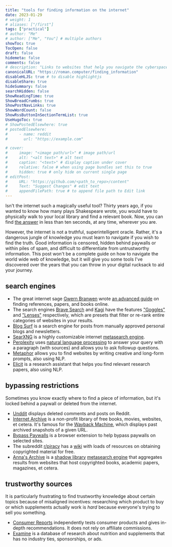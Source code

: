 ```yaml
---
title: "tools for finding information on the internet"
date: 2023-01-29
# weight: 1
# aliases: ["/first"]
tags: ["practical"]
# author: "Me"
# author: ["Me", "You"] # multiple authors
showToc: true
TocOpen: false
draft: false
hidemeta: false
comments: false
# description: "Links to websites that help you navigate the cyberspace and overcome obstacles to truth."
canonicalURL: "https://roman.computer/finding_information"
disableHLJS: true # to disable highlightjs
disableShare: true
hideSummary: false
searchHidden: false
ShowReadingTime: true
ShowBreadCrumbs: true
ShowPostNavLinks: true
ShowWordCount: false
ShowRssButtonInSectionTermList: true
UseHugoToc: true
# ShowPostedElsewhere: true
# postedElsewhere:
#     - name: reddit
#       url: "https://example.com"

# cover:
#     image: "<image path/url>" # image path/url
#     alt: "<alt text>" # alt text
#     caption: "<text>" # display caption under cover
#     relative: false # when using page bundles set this to true
#     hidden: true # only hide on current single page
# editPost:
#     URL: "https://github.com/<path_to_repo>/content"
#     Text: "Suggest Changes" # edit text
#     appendFilePath: true # to append file path to Edit link
---
```


Isn't the internet such a magically useful tool? Thirty years ago, if you wanted to know how many plays Shakespeare wrote, you would have to physically walk to your local library and find a relevant book. Now, you can find [the answer](https://www.google.com/search?q=How+many+plays+did+Shakespeare+write%3F) in less than ten seconds, at any time, wherever you are.

However, the internet is not a truthful, superintelligent oracle. Rather, it's a dangerous jungle of knowledge you must learn to navigate if you wish to find the truth. Good information is censored, hidden behind paywalls or within piles of spam, and difficult to differentiate from untrustworthy information. This post won't be a complete guide on how to navigate the world wide web of knowledge, but it will give you some tools I've discovered over the years that you can throw in your digital rucksack to aid your journey.

## search engines

- The great internet sage [Gwern Branwen](https://gwern.net) wrote [an advanced guide](https://gwern.net/Search) on finding ref­er­ences, pa­pers, and books on­line.
- The search engines [Brave Search](https://search.brave.com/) and [Kagi](https://kagi.com/) have the features ["Goggles"](https://search.brave.com/help/goggles) and ["Lenses"](https://help.kagi.com/kagi/features/lenses.html) respectively, which are presets that filter or re-rank entire categories of websites in your results.
- [Blog Surf](https://blogsurf.io) is a search engine for posts from manually approved personal blogs and newsletters.
- [SearXNG](https://github.com/searxng/searxng) is a highly customizable internet [metasearch engine](https://en.wikipedia.org/wiki/Metasearch_engine).
- [Perplexity](https://perplexity.ai) uses [natural language processing](https://en.wikipedia.org/wiki/Natural_language_processing) to answer your query with a paragraph (with sources) and allows you to ask followup questions.
- [Metaphor](https://metaphor.systems) allows you to find websites by writing creative and long-form prompts, also using NLP.
- [Elicit](https://elicit.org/) is a research assistant that helps you find relevant research papers, also using NLP.

## bypassing restrictions

Sometimes you know exactly where to find a piece of information, but it's locked behind a paywall or deleted from the internet.

- [Unddit](https://www.unddit.com/) displays deleted comments and posts on Reddit.
- [Internet Archive](https://archive.org/) is a non-profit library of free books, movies, websites, et cetera. It's famous for the [Wayback Machine](https://web.archive.org/), which displays past archived snapshots of a given URL.
- [Bypass Paywalls](https://github.com/iamadamdev/bypass-paywalls-chrome) is a browser extension to help bypass paywalls on selected sites.
- The subreddit [r/piracy](https://www.reddit.com/r/Piracy/) has a [wiki](https://www.reddit.com/r/Piracy/wiki/index/) with loads of resources on obtaining copyrighted material for free.
- [Anna's Archive](https://en.wikipedia.org/wiki/Anna%27s_Archive) is a [shadow library](https://en.wikipedia.org/wiki/Shadow_library) [metasearch engine](https://en.wikipedia.org/wiki/Metasearch_engine) that aggregates results from websites that host copyrighted books, academic papers, magazines, et cetera.

## trustworthy sources

It is particularly frustrating to find trustworthy knowledge about certain topics because of misaligned incentives: researching which product to buy or which supplements actually work is *hard* because everyone's trying to sell you something.

- [Consumer Reports](https://www.consumerreports.org/) independently tests consumer products and gives in-depth recommendations. It does not rely on affiliate commissions.
- [Examine](https://examine.com/) is a database of research about nutrition and supplements that has no industry ties, sponsorships, or ads.